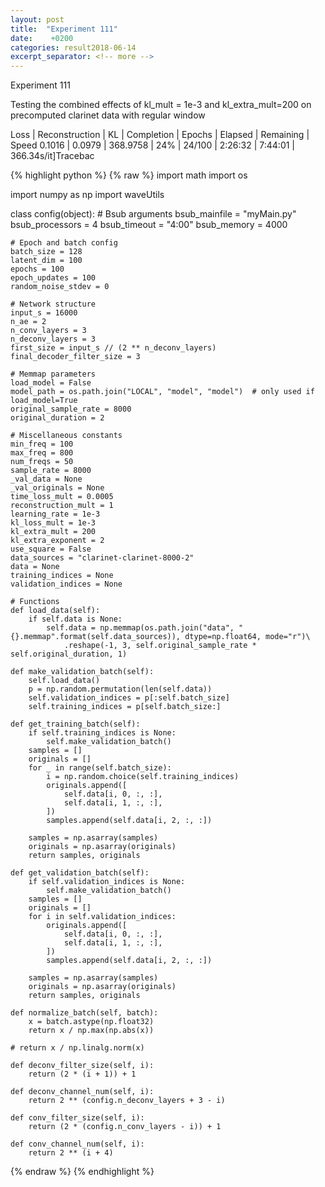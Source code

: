 ```yaml
---
layout: post
title:  "Experiment 111"
date:    +0200
categories: result2018-06-14
excerpt_separator: <!-- more -->
---
```

<!-- more -->

Experiment 111

Testing the combined effects of kl_mult = 1e-3 and kl_extra_mult=200 on precomputed clarinet data with regular window

Loss | Reconstruction | KL | Completion | Epochs | Elapsed | Remaining | Speed
0.1016 | 0.0979 | 368.9758 | 24% | 24/100 | 2:26:32 | 7:44:01 | 366.34s/it]Tracebac


{% highlight python %}
{% raw %}
import math
import os

import numpy as np
import waveUtils


class config(object):
	# Bsub arguments
	bsub_mainfile = "myMain.py"
	bsub_processors = 4
	bsub_timeout = "4:00"
	bsub_memory = 4000

	# Epoch and batch config
	batch_size = 128
	latent_dim = 100
	epochs = 100
	epoch_updates = 100
	random_noise_stdev = 0

	# Network structure
	input_s = 16000
	n_ae = 2
	n_conv_layers = 3
	n_deconv_layers = 3
	first_size = input_s // (2 ** n_deconv_layers)
	final_decoder_filter_size = 3

	# Memmap parameters
	load_model = False
	model_path = os.path.join("LOCAL", "model", "model")  # only used if load_model=True
	original_sample_rate = 8000
	original_duration = 2

	# Miscellaneous constants
	min_freq = 100
	max_freq = 800
	num_freqs = 50
	sample_rate = 8000
	_val_data = None
	_val_originals = None
	time_loss_mult = 0.0005
	reconstruction_mult = 1
	learning_rate = 1e-3
	kl_loss_mult = 1e-3
	kl_extra_mult = 200
	kl_extra_exponent = 2 
	use_square = False
	data_sources = "clarinet-clarinet-8000-2"
	data = None
	training_indices = None
	validation_indices = None

	# Functions
	def load_data(self):
		if self.data is None:
			self.data = np.memmap(os.path.join("data", "{}.memmap".format(self.data_sources)), dtype=np.float64, mode="r")\
				.reshape(-1, 3, self.original_sample_rate * self.original_duration, 1)

	def make_validation_batch(self):
		self.load_data()
		p = np.random.permutation(len(self.data))
		self.validation_indices = p[:self.batch_size]
		self.training_indices = p[self.batch_size:]

	def get_training_batch(self):
		if self.training_indices is None:
			self.make_validation_batch()
		samples = []
		originals = []
		for _ in range(self.batch_size):
			i = np.random.choice(self.training_indices)
			originals.append([
				self.data[i, 0, :, :],
				self.data[i, 1, :, :],
			])
			samples.append(self.data[i, 2, :, :])

		samples = np.asarray(samples)
		originals = np.asarray(originals)
		return samples, originals

	def get_validation_batch(self):
		if self.validation_indices is None:
			self.make_validation_batch()
		samples = []
		originals = []
		for i in self.validation_indices:
			originals.append([
				self.data[i, 0, :, :],
				self.data[i, 1, :, :],
			])
			samples.append(self.data[i, 2, :, :])

		samples = np.asarray(samples)
		originals = np.asarray(originals)
		return samples, originals

	def normalize_batch(self, batch):
		x = batch.astype(np.float32)
		return x / np.max(np.abs(x))

	# return x / np.linalg.norm(x)

	def deconv_filter_size(self, i):
		return (2 * (i + 1)) + 1

	def deconv_channel_num(self, i):
		return 2 ** (config.n_deconv_layers + 3 - i)

	def conv_filter_size(self, i):
		return (2 * (config.n_conv_layers - i)) + 1

	def conv_channel_num(self, i):
		return 2 ** (i + 4)

{% endraw %}
{% endhighlight %}
